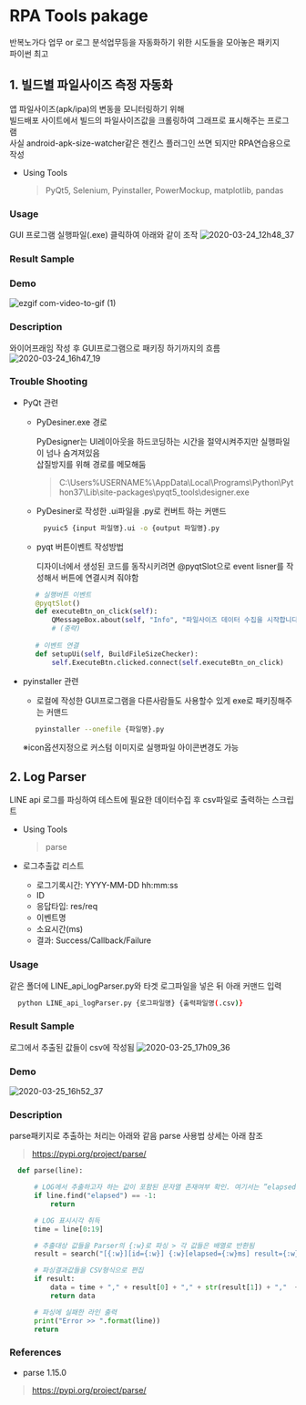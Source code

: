 # RPA Tools pakage
반복노가다 업무 or 로그 분석업무등을 자동화하기 위한 시도들을 모아놓은 패키지<br/>
파이썬 최고

## 1. 빌드별 파일사이즈 측정 자동화
앱 파일사이즈(apk/ipa)의 변동을 모니터링하기 위해<br/>
빌드배포 사이트에서 빌드의 파일사이즈값을 크롤링하여 그래프로 표시해주는 프로그램<br/>
사실 android-apk-size-watcher같은 젠킨스 플러그인 쓰면 되지만 RPA연습용으로 작성  

* Using Tools
  > PyQt5, Selenium, Pyinstaller, PowerMockup, matplotlib, pandas

### Usage
GUI 프로그램 실행파일(.exe) 클릭하여 아래와 같이 조작
![2020-03-24_12h48_37](https://user-images.githubusercontent.com/25470405/77386291-d35c8280-6dcd-11ea-8cd9-1b42f15362fa.png)

### Result Sample


### Demo
![ezgif com-video-to-gif (1)](https://user-images.githubusercontent.com/25470405/77300000-b58d1000-6d30-11ea-98d9-eb412cd8724a.gif)

### Description
와이어프래임 작성 후 GUI프로그램으로 패키징 하기까지의 흐름
![2020-03-24_16h47_19](https://user-images.githubusercontent.com/25470405/77400826-2561d000-6def-11ea-9e96-962300b11184.png)

### Trouble Shooting

* PyQt 관련 
  + PyDesiner.exe 경로
  
    PyDesigner는 UI레이아웃을 하드코딩하는 시간을 절약시켜주지만 실행파일이 넘나 숨겨져있음<br/>
    삽질방지를 위해 경로를 메모해둠

    > C:\Users\%USERNAME%\AppData\Local\Programs\Python\Python37\Lib\site-packages\pyqt5_tools\designer.exe

  + PyDesiner로 작성한 .ui파일을 .py로 컨버트 하는 커맨드
  
   ```sh
        pyuic5 {input 파일명}.ui -o {output 파일명}.py
   ```
    
  + pyqt 버튼이벤트 작성방법
  
    디자이너에서 생성된 코드를 동작시키려면 @pyqtSlot으로 event lisner를 작성해서 버튼에 연결시켜 줘야함
   ```python
      # 실행버튼 이벤트 
      @pyqtSlot()
      def executeBtn_on_click(self):
          QMessageBox.about(self, "Info", "파일사이즈 데이터 수집을 시작합니다. 수집동안에는 PC조작을 삼가주세요")
          # (중략)
          
      # 이벤트 연결    
      def setupUi(self, BuildFileSizeChecker):
          self.ExecuteBtn.clicked.connect(self.executeBtn_on_click)
    ```
* pyinstaller 관련
  + 로컬에 작성한 GUI프로그램을 다른사람들도 사용할수 있게 exe로 패키징해주는 커맨드
   ```sh
      pyinstaller --onefile {파일명}.py
   ```
  ※icon옵션지정으로 커스텀 이미지로 실행파일 아이콘변경도 가능


## 2. Log Parser
LINE api 로그를 파싱하여 테스트에 필요한 데이터수집 후 csv파일로 출력하는 스크립트
  * Using Tools
    > parse

* 로그추출값 리스트

  - 로그기록시간: YYYY-MM-DD hh:mm:ss
  - ID
  - 응답타입: res/req
  - 이벤트명
  - 소요시간(ms)
  - 결과: Success/Callback/Failure

### Usage
같은 폴더에 LINE_api_logParser.py와 타겟 로그파일을 넣은 뒤 아래 커맨드 입력
```sh
  python LINE_api_logParser.py {로그파일명} {출력파일명(.csv)}
```

### Result Sample
로그에서 추출된 값들이 csv에 작성됨
![2020-03-25_17h09_36](https://user-images.githubusercontent.com/25470405/77515336-b56d4b80-6ebb-11ea-9503-b16281d3e406.png)


### Demo
![2020-03-25_16h52_37](https://user-images.githubusercontent.com/25470405/77514103-8950cb00-6eb9-11ea-8907-23f64e0f3e43.gif)


### Description
parse패키지로 추출하는 처리는 아래와 같음
parse 사용법 상세는 아래 참조
> https://pypi.org/project/parse/

```python
  def parse(line):

      # LOG에서 추출하고자 하는 값이 포함된 문자열 존재여부 확인. 여기서는 ”elapsed”로 판단
      if line.find("elapsed") == -1:
          return

      # LOG 표시시각 취득
      time = line[0:19]

      # 추출대상 값들을 Parser의 {:w}로 파싱 > 각 값들은 배열로 반환됨
      result = search("[{:w}][id={:w}] {:w}[elapsed={:w}ms] result={:w}", line)

      # 파싱결과값들을 CSV형식으로 편집
      if result:
          data = time + "," + result[0] + "," + str(result[1]) + ","  + result[2] + ","  + str(result[3]) + ","  + result[4] + "\n"
          return data

      # 파싱에 실패한 라인 출력
      print("Error >> ".format(line))
      return
```
    

### References
* parse 1.15.0
> https://pypi.org/project/parse/
